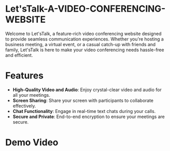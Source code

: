 # Let'sTalk-A-VIDEO-CONFERENCING-WEBSITE
Welcome to Let'sTalk, a feature-rich video conferencing website designed to provide seamless communication experiences. Whether you're hosting a business meeting, a virtual event, or a casual catch-up with friends and family, Let'sTalk is here to make your video conferencing needs hassle-free and efficient.

# Features
- **High-Quality Video and Audio**: Enjoy crystal-clear video and audio for all your meetings.
- **Screen Sharing**: Share your screen with participants to collaborate effectively.
- **Chat Functionality**: Engage in real-time text chats during your calls.
- **Secure and Private**: End-to-end encryption to ensure your meetings are secure.

# Demo Video
